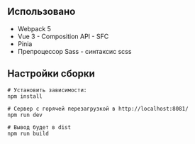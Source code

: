 ## Использовано
* Webpack 5
* Vue 3 - Composition API - SFC
* Pinia
* Препроцессор Sass - синтаксис scss

## Настройки сборки  
```
# Установить зависимости:
npm install

# Сервер с горячей перезагрузкой в http://localhost:8081/
npm run dev

# Вывод будет в dist
npm run build
```